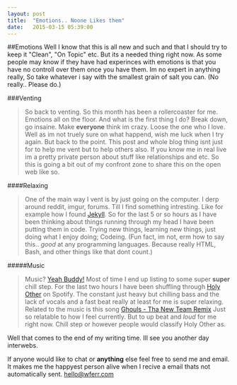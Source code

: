 ```yaml
---
layout: post
title:  "Emotions.. Noone Likes them"
date:   2015-03-15 05:39:00
---
```


##Emotions
Well I know that this is all new and such and that I should try to keep it "Clean", "On Topic" etc. But its a needed thing right now. As some people may know if they have had experinces with emotions is that you have no controll over them once you have them. Im no expert in anything really, So take whatever i say with the smallest grain of salt you can. (No really.. Please do.)

###Venting
>So back to venting. So this month has been a rollercoaster for me. Emotions all on the floor. And what is the first thing I do? Break down, go insaine. Make **everyone** think im crazy. Loose the one who I love. Well as im not truely sure on what happend, wish me luck when I try again. But back to the point. This post and whole blog thing isnt just for to help me vent but to help others also. If you know me in real live im a pretty private person about stuff like relationships and etc. So this is going a bit out of my confront zone to share this on the open web like so. 

####Relaxing
>One of the main way I vent is by just going on the computer. I derp around reddit, imgur, forums. Till I find something intresting. Like for example how I found [Jekyll](http://jekyllrb.com/). So for the last 5 or so hours as I have been thinking about things running through my head I have been putting them in code. Trying new things, learning new things, just doing what I enjoy doing; Codeing. (Fun fact, im not, erm how to say this.. *good* at any programming languages. Because really HTML, Bash, and other things like that dont count.)

#####Music
>Music? [Yeah Buddy!](http://team254.com/store/yeahbuddy/) Most of time I end up listing to some super **super** chill step. For the last two hours I have been shuffling through [Holy Other](https://open.spotify.com/artist/7txCfGfh46OwoUBDPj4HKL) on Spotify. The constant just heavy but chilling bass and the lack of vocals and a fast beat really at least for me is super relaxing. 
Related to the music is this song [Ghouls - Tha New Team Remix](https://open.spotify.com/track/4lV3dZCapT3CSrKFpPlAQX) Just so relatable to how I feel currently. But to up beat and *loud* for me right now. Chill step or however people would classify Holy Other as. 

Well that comes to the end of my writing time. Ill see you another day interwebs. 

If anyone would like to chat or **anything** else feel free to send me and email. It makes me the happyest person alive when I recive a email thats not automatically sent. hello@wferr.com 